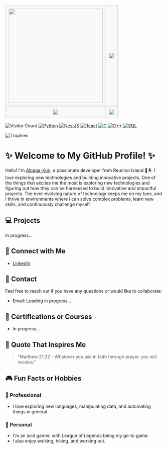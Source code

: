 <table align="center" style="border-collapse: collapse; width: 80%;">
  <tr>
    <td align="center" style="padding: 10px; border: 1px solid #ccc; border-radius: 8px; box-shadow: 0 0 10px rgba(0, 0, 0, 0.1); background-color: #f9f9f9;">
      <img 
        width="300"
        height="300"
        src="https://user-images.githubusercontent.com/102417356/165079267-7fd1c818-44fa-4547-80c6-95b2590739ba.gif"
      >
    </td>
    <td align="center" style="padding: 10px; border: 1px solid #ccc; border-radius: 8px; box-shadow: 0 0 10px rgba(0, 0, 0, 0.1); background-color: #f9f9f9;">
      <img src="https://github-readme-stats.vercel.app/api?username=Alpaga-Kun&show_icons=true&theme=radical">
    </td>
  </tr>
  <tr>
    <td align="center" style="padding: 10px; border: 1px solid #ccc; border-radius: 88px; box-shadow: 0 0 10px rgba(0, 0, 0, 0.1); background-color: #f9f9f9;">
      <img src="https://github-readme-streak-stats.herokuapp.com/?user=Alpaga-Kun&theme=radical">
    </td>
    <td align="center" style="padding: 10px; border: 1px solid #ccc; border-radius: 8px; box-shadow: 0 0 10px rgba(0, 0, 0, 0.1); background-color: #f9f9f9;">
      <img src="https://github-readme-stats.vercel.app/api/top-langs/?username=Alpaga-Kun&layout=compact">
    </td>
  </tr>
</table>

![Visitor Count](https://komarev.com/ghpvc/?username=Alpaga-Kun&color=blueviolet)
[![Python](https://img.shields.io/badge/-Python-3776AB?style=flat-square&logo=python&logoColor=white)](https://python.org)
[![NestJS](https://img.shields.io/badge/-NestJS-ea2845?style=flat-square&logo=nestjs&logoColor=white)](https://nestjs.com/)
[![React](https://img.shields.io/badge/-React-61DAFB?style=flat-square&logo=react&logoColor=black)](https://reactjs.org/)
[![C](https://img.shields.io/badge/-C-00599C?style=flat-square&logo=c&logoColor=white)](https://en.wikipedia.org/wiki/C_(programming_language))
[![C++](https://img.shields.io/badge/-C++-00599C?style=flat-square&logo=cplusplus&logoColor=white)](https://en.wikipedia.org/wiki/C%2B%2B)
[![SQL](https://img.shields.io/badge/-SQL-4479A1?style=flat-square&logo=mysql&logoColor=white)](https://www.mysql.com/)

![Trophies](https://github-profile-trophy.vercel.app/?username=Alpaga-Kun&theme=radical)

# ✨ Welcome to My GitHub Profile! ✨

Hello! I'm [Alpaga-Kun](https://github.com/Alpaga-Kun), a passionate developer from Reunion Island 🌋🏝️ 
I love exploring new technologies and building innovative projects. One of the things that excites me the most is exploring new technologies and figuring out how they can be harnessed to build innovative and impactful projects. The ever-evolving nature of technology keeps me on my toes, and I thrive in environments where I can solve complex problems, learn new skills, and continuously challenge myself. 

## 💻 Projects
In progress...

## 📱 Connect with Me

- [LinkedIn](https://www.linkedin.com/in/team-bodzen/)

## 📩 Contact

Feel free to reach out if you have any questions or would like to collaborate:

- Email: Loading in progress...

## 📜 Certifications or Courses
- In progress...

## 📜 Quote That Inspires Me
> "Matthew 21:22 - Whatever you ask in faith through prayer, you will receive."

## 🎮 Fun Facts or Hobbies
### 🦈 Professional
- I love exploring new languages, manipulating data, and automating things in general.

### 🐋 Personal
- I'm an avid gamer, with League of Legends being my go-to game.
- I also enjoy walking, hiking, and working out. 
